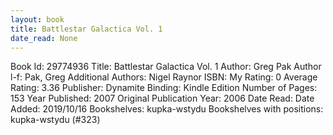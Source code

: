```yaml
---
layout: book
title: Battlestar Galactica Vol. 1
date_read: None
---
```


Book Id: 29774936
Title: Battlestar Galactica Vol. 1
Author: Greg Pak
Author l-f: Pak, Greg
Additional Authors: Nigel Raynor
ISBN: 
My Rating: 0
Average Rating: 3.36
Publisher: Dynamite
Binding: Kindle Edition
Number of Pages: 153
Year Published: 2007
Original Publication Year: 2006
Date Read: 
Date Added: 2019/10/16
Bookshelves: kupka-wstydu
Bookshelves with positions: kupka-wstydu (#323)

